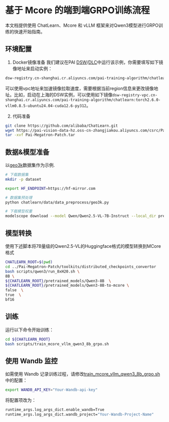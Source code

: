 # 基于 Mcore 的端到端GRPO训练流程

本文档提供使用 ChatLearn、Mcore 和 vLLM 框架来对Qwen3模型进行GRPO训练的快速开始指南。

## 环境配置
1. Docker镜像准备
我们建议在PAI [DSW](https://help.aliyun.com/zh/pai/user-guide/create-and-manage-dsw-instances/)/[DLC](https://help.aliyun.com/zh/pai/user-guide/create-a-training-task?spm=a2c4g.11186623.help-menu-30347.d_3_3_5_5.2dfb1925l3QjwG)中运行该示例，你需要填写如下镜像地址来启动实例：
```bash
dsw-registry.cn-shanghai.cr.aliyuncs.com/pai-training-algorithm/chatlearn:torch2.6.0-vllm0.8.5-ubuntu24.04-cuda12.6-py312
```

可以使用vpc地址来加速镜像拉取速度，需要根据当前region信息来更改镜像地址。比如，启动在上海的DSW实例，可以使用如下镜像`dsw-registry-vpc.cn-shanghai.cr.aliyuncs.com/pai-training-algorithm/chatlearn:torch2.6.0-vllm0.8.5-ubuntu24.04-cuda12.6-py312`。

2. 代码准备

```bash
git clone https://github.com/alibaba/ChatLearn.git
wget https://pai-vision-data-hz.oss-cn-zhangjiakou.aliyuncs.com/csrc/Pai-Megatron-Patch.tar
tar -xvf Pai-Megatron-Patch.tar
```

## 数据&模型准备

以[geo3k](https://www.modelscope.cn/datasets/AI-ModelScope/MATH-lighteval)数据集作为示例.
```bash
# 下载数据集
mkdir -p dataset

export HF_ENDPOINT=https://hf-mirror.com

# 数据集预处理
python chatlearn/data/data_preprocess/geo3k.py

# 下载模型权重
modelscope download --model Qwen/Qwen2.5-VL-7B-Instruct --local_dir pretrained_models/Qwen2.5-VL-7B-Instruct
```

## 模型转换
使用下述脚本将7B量级的Qwen2.5-VL的Huggingface格式的模型转换到MCore格式
```bash
CHATLEARN_ROOT=$(pwd)
cd ../Pai-Megatron-Patch/toolkits/distributed_checkpoints_convertor
bash scripts/qwen3/run_8xH20.sh \
8B \
${CHATLEARN_ROOT}/pretrained_models/Qwen3-8B  \
${CHATLEARN_ROOT}/pretrained_models/Qwen3-8B-to-mcore \
false  \
true  \
bf16
```

## 训练
运行以下命令开始训练：

```bash
cd ${CHATLEARN_ROOT}
bash scripts/train_mcore_vllm_qwen3_8b_grpo.sh
```

## 使用 Wandb 监控
如需使用 Wandb 记录训练过程，请修改[train_mcore_vllm_qwen3_8b_grpo.sh](../../../scripts/train_mcore_vllm_qwen3_8b_grpo.sh)中的配置：

```bash
export WANDB_API_KEY="Your-Wandb-api-key"
```
将配置项改为：
```bash
runtime_args.log_args_dict.enable_wandb=True
runtime_args.log_args_dict.wandb_project="Your-Wandb-Project-Name"
```